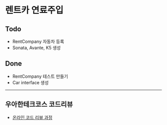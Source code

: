 # 렌트카 연료주입
## Todo
* RentCompany 자동차 등록
* Sonata, Avante, K5 생성

## Done
* RentCompany 테스트 만들기
* Car interface 생성

---

## 우아한테크코스 코드리뷰
* [온라인 코드 리뷰 과정](https://github.com/woowacourse/woowacourse-docs/blob/master/maincourse/README.md)
